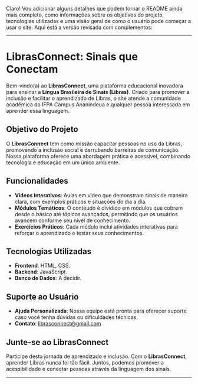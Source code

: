 Claro! Vou adicionar alguns detalhes que podem tornar o README ainda mais completo, como informações sobre os objetivos do projeto, tecnologias utilizadas e uma visão geral de como o usuário pode começar a usar o site. Aqui está a versão revisada com complementos:

---

# **LibrasConnect: Sinais que Conectam**

Bem-vindo(a) ao **LibrasConnect**, uma plataforma educacional inovadora para ensinar a **Língua Brasileira de Sinais (Libras)**. Criado para promover a inclusão e facilitar o aprendizado de Libras, o site atende a comunidade acadêmica do IFPA Campus Ananindeua e qualquer pessoa interessada em aprender essa linguagem.

## **Objetivo do Projeto**

O **LibrasConnect** tem como missão capacitar pessoas no uso da Libras, promovendo a inclusão social e derrubando barreiras de comunicação. Nossa plataforma oferece uma abordagem prática e acessível, combinando tecnologia e educação em um único ambiente.

## **Funcionalidades**

- **Vídeos Interativos**: Aulas em vídeo que demonstram sinais de maneira clara, com exemplos práticos e situações do dia a dia.
- **Módulos Temáticos**: O conteúdo é dividido em módulos que cobrem desde o básico até tópicos avançados, permitindo que os usuários avancem conforme seu nível de conhecimento.
- **Exercícios Práticos**: Cada módulo inclui atividades interativas para reforçar o aprendizado e testar seus conhecimentos.

## **Tecnologias Utilizadas**

- **Frontend**: HTML, CSS.
- **Backend**: JavaScript.
- **Banco de Dados**: A decidir.

## **Suporte ao Usuário**

- **Ajuda Personalizada**: Nossa equipe está pronta para oferecer suporte caso você tenha dúvidas ou dificuldades técnicas.
- **Contato**: [librasconnect@gmail.com](mailto:librasconnect@gmail.com)

## **Junte-se ao LibrasConnect**

Participe desta jornada de aprendizado e inclusão. Com o **LibrasConnect**, aprender Libras nunca foi tão fácil. Juntos, podemos promover a acessibilidade e conectar pessoas através da linguagem dos sinais.

---

